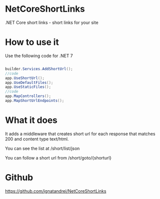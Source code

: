 # NetCoreShortLinks

.NET Core short links -  short links for your site


# How to use it

Use the following code for .NET 7

```csharp

builder.Services.AddShortUrl();
//code
app.UseShortUrl();
app.UseDefaultFiles();
app.UseStaticFiles();
//code
app.MapControllers();
app.MapShortUrlEndpoints();

```

# What it does

It adds a middleware that creates short url for each response that matches 200 and content type text/html. 

You can see the list at /short/list/json

You can follow a short url from /short/goto/{shorturl}

# Github

https://github.com/ignatandrei/NetCoreShortLinks
